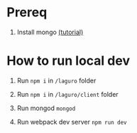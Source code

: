 # Prereq
1. Install mongo [(tutorial)](https://docs.mongodb.com/manual/tutorial/install-mongodb-on-os-x/#install-mongodb-community-edition-with-homebrew)

# How to run local dev
1. Run `npm i` in `/laguro` folder
2. Run `npm i` in `/laguro/client` folder
  
3. Run mongod `mongod`
4. Run webpack dev server `npm run dev`
